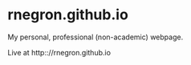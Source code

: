 rnegron.github.io
================

My personal, professional (non-academic) webpage.

Live at http:://rnegron.github.io
